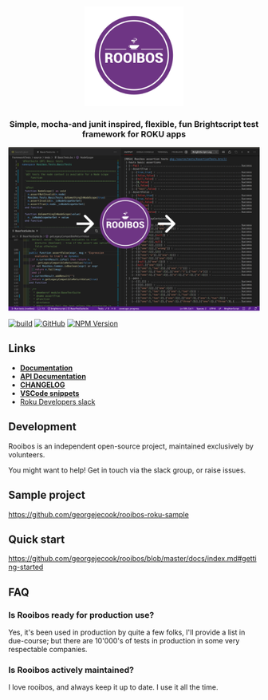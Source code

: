 <p align="center">
  <img src="images/logo.png" alt="Rooibos test framework" width="200" height="200"/>
</p>
<h3 align="center">
Simple, mocha-and junit inspired, flexible, fun Brightscript test framework for ROKU apps
</h3>
<p align="center">
  <img src="images/exampleImage.png" alt="Mocha test framework" />
</p>

[![build](https://img.shields.io/github/workflow/status/georgejecook/rooibos/build.svg?logo=github)](https://github.com/georgejecook/rooibos/actions?query=workflow%3Abuild)
[![GitHub](https://img.shields.io/github/release/georgejecook/rooibos.svg?style=flat-square)](https://github.com/georgejecook/rooibos/releases)
[![NPM Version](https://badge.fury.io/js/rooibos-roku.svg?style=flat)](https://npmjs.org/package/rooibos-roku)

## Links
 - **[Documentation](https://github.com/georgejecook/rooibos/blob/master/docs/index.md)**
 - **[API Documentation](https://georgejecook.github.io/rooibos)**
 - **[CHANGELOG](CHANGELOG.md)**
 - **[VSCode snippets](docs/vsCodeSnippets.md)**
 - [Roku Developers slack](https://join.slack.com/t/rokudevelopers/shared_invite/zt-4vw7rg6v-NH46oY7hTktpRIBM_zGvwA)

## Development

Rooibos is an independent open-source project, maintained exclusively by volunteers.

You might want to help! Get in touch via the slack group, or raise issues.

## Sample project
https://github.com/georgejecook/rooibos-roku-sample

## Quick start
https://github.com/georgejecook/rooibos/blob/master/docs/index.md#getting-started

## FAQ
### Is Rooibos ready for production use?

Yes, it's been used in production by quite a few folks, I'll provide a list in due-course; but there are 10'000's of tests in production in some very respectable companies.


### Is Rooibos actively maintained?

I love rooibos, and always keep it up to date. I use it all the time.
